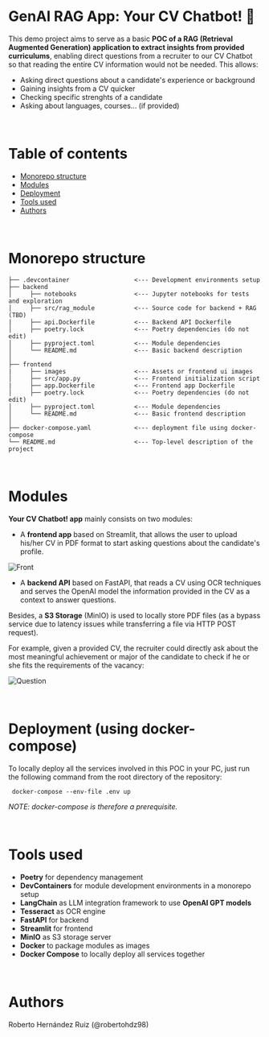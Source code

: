 # GenAI RAG App: Your CV Chatbot! :robot:

This demo project aims to serve as a basic **POC of a RAG (Retrieval Augmented Generation) application to extract insights from provided curriculums**, enabling direct questions from a recruiter to our CV Chatbot so that reading the entire CV information would not be needed. This allows:

- Asking direct questions about a candidate's experience or background
- Gaining insights from a CV quicker
- Checking specific strenghts of a candidate
- Asking about languages, courses... (if provided)

</br>

# Table of contents
- [Monorepo structure](#monorepo-structure)
- [Modules](#modules)
- [Deployment](#deployment-using-docker-compose)
- [Tools used](#tools-used)
- [Authors](#authors)

</br>

# Monorepo structure

    ├── .devcontainer                  <--- Development environments setup
    ├── backend
    │     ├── notebooks                <--- Jupyter notebooks for tests and exploration
    │     ├── src/rag_module           <--- Source code for backend + RAG (TBD)      
    |     ├── api.Dockerfile           <--- Backend API Dockerfile
    │     ├── poetry.lock              <--- Poetry dependencies (do not edit)
    │     ├── pyproject.toml           <--- Module dependencies
    │     └── README.md                <--- Basic backend description
    │
    ├── frontend
    |     ├── images                   <--- Assets or frontend ui images
    │     ├── src/app.py               <--- Frontend initialization script
    |     ├── app.Dockerfile           <--- Frontend app Dockerfile
    │     ├── poetry.lock              <--- Poetry dependencies (do not edit)
    │     ├── pyproject.toml           <--- Module dependencies
    │     └── README.md                <--- Basic frontend description
    │
    ├── docker-compose.yaml            <--- deployment file using docker-compose
    └── README.md                      <--- Top-level description of the project

</br>

# Modules
**Your CV Chatbot! app** mainly consists on two modules:

- A **frontend app** based on Streamlit, that allows the user to upload his/her CV in PDF format to start asking questions about the candidate's profile.

![Front](https://github.com/robertohdz98/genai-rag-app/assets/68640342/b5dfb277-b3c3-43cf-b067-091eda85d77c)

- A **backend API** based on FastAPI, that reads a CV using OCR techniques and serves the OpenAI model the information provided in the CV as a context to answer questions.

Besides, a **S3 Storage** (MinIO) is used to locally store PDF files (as a bypass service due to latency issues while transferring a file via HTTP POST request).

For example, given a provided CV, the recruiter could directly ask about the most
meaningful achievement or major of the candidate to check if he or she fits the 
requirements of the vacancy:

![Question](https://github.com/robertohdz98/genai-rag-app/assets/68640342/b28c9a0c-6880-4053-921e-94721f53562f)

</br>

# Deployment (using docker-compose)

To locally deploy all the services involved in this POC in your PC, just run the following command from the root directory of the repository:

``` docker-compose --env-file .env up```

*NOTE: docker-compose is therefore a prerequisite.*

</br>

# Tools used

- **Poetry** for dependency management
- **DevContainers** for module development environments in a monorepo setup
- **LangChain** as LLM integration framework to use **OpenAI GPT models**
- **Tesseract** as OCR engine
- **FastAPI** for backend
- **Streamlit** for frontend
- **MinIO** as S3 storage server
- **Docker** to package modules as images
- **Docker Compose** to locally deploy all services together

</br>

# Authors
Roberto Hernández Ruiz (@robertohdz98)